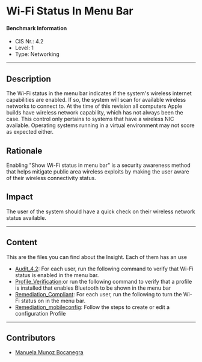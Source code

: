 # Wi-Fi Status In Menu Bar
#### Benchmark Information
- CIS Nr.: 4.2
- Level: 1
- Type: Networking
------------------------
## Description

The Wi-Fi status in the menu bar indicates if the system's wireless internet capabilities are enabled. If so, the system will scan for available wireless networks to connect to. At the time of this revision all computers Apple builds have wireless network capability, which has not always been the case. This control only pertains to systems that have a wireless NIC available. Operating systems running in a virtual environment may not score as expected either.


## Rationale

Enabling "Show Wi-Fi status in menu bar" is a security awareness method that helps mitigate public area wireless exploits by making the user aware of their wireless connectivity status.

## Impact

The user of the system should have a quick check on their wireless network status available.

---
## Content
This are the files you can find about the Insight. Each of them has an use 
* [Audit_4.2](https://github.com/apfelwerk/JamfProtectInsights/blob/main/NetworkingType/CIS_4.2_Wi-Fi%20Status%20In%20Menu%20Bar/Audit_4.2.sh): For each user, run the following command to verify that Wi-Fi status is enabled in the menu bar.
* [Profile_Verification](https://github.com/apfelwerk/JamfProtectInsights/blob/main/NetworkingType/CIS_4.1_Bonjour%20Advertising%20Service%20Disabled/Profile_Verification.sh):or run the following command to verify that a profile is installed that enables Bluetooth to be shown in the menu bar
* [Remediation_Compliant](https://github.com/apfelwerk/JamfProtectInsights/blob/main/NetworkingType/CIS_4.2_Wi-Fi%20Status%20In%20Menu%20Bar/Remediation_Compliant.sh): For each user, run the following to turn the Wi-Fi status on in the menu bar.
* [Remediation_mobileconfig](https://github.com/apfelwerk/JamfProtectInsights/blob/main/NetworkingType/CIS_4.1_Bonjour%20Advertising%20Service%20Disabled/Remediation_mobileconfig.md): Follow the steps to create or edit a configuration Profile
------------------------------------------------------------------------------------------------------------------------------------------------------------------------------------------------------------------------------------------------------------------------------------------------------------------------------
## Contributors
* [Manuela Munoz Bocanegra](https://github.com/manuelamunoz)



